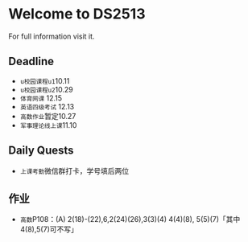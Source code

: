 # Welcome to DS2513

For full information visit it.

## Deadline

* `u校园课程u1`10.11
* `u校园课程u2`10.29
* `体育网课` 12.15
* `英语四级考试` 12.13
* `高数作业`暂定10.27
* `军事理论线上课`11.10


## Daily Quests

* `上课考勤`微信群打卡，学号填后两位

## 作业
* `高数`P108：(A) 2(18)-(22),6,2(24)(26),3(3)(4)
4(4)(8), 5(5)(7)「其中4(8),5(7)可不写」
